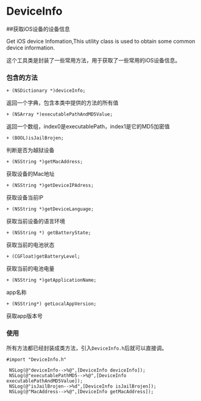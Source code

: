 # DeviceInfo 


##获取iOS设备的设备信息

 Get iOS device Infomation,This utility class is used to obtain some common device information.


这个工具类是封装了一些常用方法，用于获取了一些常用的iOS设备信息。

### 包含的方法

`+ (NSDictionary *)deviceInfo;`

返回一个字典，包含本类中提供的方法的所有值

`+ (NSArray *)executablePathAndMD5Value;`

返回一个数组，index0是executablePath，index1是它的MD5加密值

`+ (BOOL)isJailBrojen;`

判断是否为越狱设备

`+ (NSString *)getMacAddress;`

获取设备的Mac地址

`+ (NSString *)getDeviceIPAdress;`

获取设备当前IP

`+ (NSString *)getDeviceLanguage;`

获取当前设备的语言环境

`+ (NSString *) getBatteryState;`

获取当前的电池状态

`+ (CGFloat)getBatteryLevel;`

获取当前的电池电量

`+ (NSString *)getApplicationName;`

app名称

`+ (NSString*) getLocalAppVersion;`

获取app版本号


### 使用

所有方法都已经封装成类方法，引入`DeviceInfo.h`后就可以直接调。

```objc
#import "DeviceInfo.h"
```


```objc
 NSLog(@"deviceInfo-->%@",[DeviceInfo deviceInfo]);
 NSLog(@"executablePathMD5-->%@",[DeviceInfo executablePathAndMD5Value]);
 NSLog(@"isJailBrojen-->%d",[DeviceInfo isJailBrojen]);
 NSLog(@"MacAddress-->%@",[DeviceInfo getMacAddress]);
```


